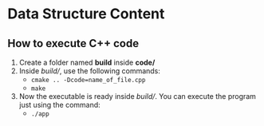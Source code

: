 # Data Structure Content

## How to execute C++ code

1. Create a folder named **build** inside **code/**
2. Inside *build/*, use the following commands:
   + `cmake .. -Dcode=name_of_file.cpp`
   + `make`
3. Now the executable is ready inside *build/*. You can execute the program just using the command:
   + `./app`